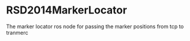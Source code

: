 RSD2014MarkerLocator
====================

The marker locator ros node for passing the marker positions from tcp to tranmerc
